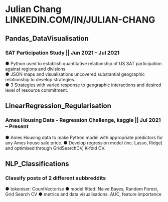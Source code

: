 # Julian Chang LINKEDIN.COM/IN/JULIAN-CHANG

## Pandas_DataVisualisation
### SAT Participation Study || Jun 2021 – Jul 2021
● Python used to establish quantitative relationship of US SAT participation against regions and divisions  
● JSON maps and visualisations uncovered substantial geographic relationship to develop strategies.  
● 3 Strategies with varied response to geographic interactions and desired level of resource commitment. 

## LinearRegression_Regularisation
### Ames Housing Data - Regression Challenge, kaggle || Jul 2021 – Present  
● Ames Housing data to make Python model with appropriate predictors for any Ames house sale price.
● Develop regression model (inc. Lasso, Ridge) and optimised through GridSearchCV, K-fold CV.

## NLP_Classifications
### Classify posts of 2 different subbreddits
● tokeniser: CountVectorise
● model fitted: Naive Bayes, Random Forest, Grid Search CV
● metrics and data visualisations: AUC, feature importance

